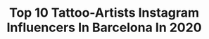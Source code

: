---
title: Top 10 Tattoo-Artists Instagram Influencers In Barcelona In 2020
description: >-
  Find top tattoo-artists Instagram influencers in Barcelona in 2020. Most popular hashtags: #tattoo #barcelonatattoo #barcelona #tattoobarcelona.
platform: Instagram
profiles:
  - username: "javierobregon.art"
    fullname: >-
      Javier Obregon
    location: "Spain"
    followers: 33643
    engagement: 125
    commentsToLikes: 0.042120
    avatar: "https://scontent-ams4-1.cdninstagram.com/v/t51.2885-19/s320x320/13636129_152811455156024_1719904621_a.jpg?_nc_ht=scontent-ams4-1.cdninstagram.com&_nc_ohc=jMFyCEMALhsAX-eihcX&oh=a2ce9682bdbb81107fcd9646c7447883&oe=5EB7AC4A"
    verified: false
    hashtags: "#catalunya, #conceptart, #sagradafamiliabarcelona, #neotribaltattoo"
  - username: "maruhrz"
    fullname: >-
      𝙈𝙖𝙧𝙪 𝙍𝙯 ✨
    location: "Spain"
    followers: 5377
    engagement: 562
    commentsToLikes: 0.037867
    avatar: "https://scontent-ams4-1.cdninstagram.com/v/t51.2885-19/s320x320/67814059_461380417795313_1193940035716513792_n.jpg?_nc_ht=scontent-ams4-1.cdninstagram.com&_nc_ohc=12gA9c5gBFsAX9UXOKj&oh=c4dad78c21adc52139d975f7b066abef&oe=5EB79A87"
    verified: false
    hashtags: "#mexicanfood, #classictattoo, #tattoobarcelona, #marutats"
  - username: "casabotattoo"
    fullname: >-
      Ivan Casabò
    location: "Spain"
    followers: 83682
    engagement: 273
    commentsToLikes: 0.009137
    avatar: "https://scontent-lhr8-1.cdninstagram.com/v/t51.2885-19/s320x320/88986973_494778924529354_8974991595635998720_n.jpg?_nc_ht=scontent-lhr8-1.cdninstagram.com&_nc_ohc=qCFfLD0sFnkAX9RS57w&oh=fbd64a6de44f62fab2ffb43f61e0a19b&oe=5EB87195"
    verified: false
    hashtags: "#blurtattoo, #happy, #fightclub, #fightclubtattoo"
  - username: "kibas_barcelona"
    fullname: >-
      
    location: "Spain"
    followers: 9280
    engagement: 434
    commentsToLikes: 0.012070
    avatar: "https://scontent-ams4-1.cdninstagram.com/v/t51.2885-19/s320x320/65119497_2264842690251818_8374256813457014784_n.jpg?_nc_ht=scontent-ams4-1.cdninstagram.com&_nc_ohc=CuDl3iX8898AX8LlhNX&oh=375500500214057a25135fecbdb245c6&oe=5EB3EF3A"
    verified: false
    hashtags: "#ignorantstyletattoo, #vintage, #blackwork, #stayathome"
  - username: "lea_ht2"
    fullname: >-
      ⚜️LEA⚜️ NEOUVEAU TATTOOS⚜️
    location: "Spain"
    followers: 87534
    engagement: 338
    commentsToLikes: 0.014673
    avatar: "https://scontent-lhr8-1.cdninstagram.com/v/t51.2885-19/s320x320/51749402_286712348677819_6552689727852511232_n.jpg?_nc_ht=scontent-lhr8-1.cdninstagram.com&_nc_ohc=vAeWJJcVF3cAX_YXnax&oh=f6321ca3465e4931b8c3f0ae0956b3fd&oe=5EB9F8B5"
    verified: false
    hashtags: "#tattootime, #inkjectapro, #barcelonatattoo, #tattooprints"
  - username: "toninova_"
    fullname: >-
      Toni Nova
    location: "Spain"
    followers: 77222
    engagement: 115
    commentsToLikes: 0.032692
    avatar: "https://scontent-ams4-1.cdninstagram.com/v/t51.2885-19/s320x320/46181254_1694674027298977_6077204219318763520_n.jpg?_nc_ht=scontent-ams4-1.cdninstagram.com&_nc_ohc=276STekTOKwAX9OG17I&oh=dd8099f3d7f42136b6192103721bc73d&oe=5EB02812"
    verified: false
    hashtags: "#world, #tatuajes, #novatinta, #tutankhamun"
  - username: "adri_maluquer"
    fullname: >-
      ⠀⠀⠀⠀⠀🍂ADRIANA MALUQUER🍂
    location: "Spain"
    followers: 51927
    engagement: 524
    commentsToLikes: 0.011557
    avatar: "https://scontent-lht6-1.cdninstagram.com/v/t51.2885-19/s320x320/71700220_427696011223750_7229114907667464192_n.jpg?_nc_ht=scontent-lht6-1.cdninstagram.com&_nc_ohc=wBMPCc9z9EQAX9Nds6e&oh=5cc41c4bab4dae1a9f37a3d67fd8360e&oe=5E8AF00B"
    verified: false
    hashtags: "#embroideryartist, #barcelonatattoo, #traditionalflash, #tattooartist"
  - username: "hectormateostattoo"
    fullname: >-
      Hector Mateos
    location: "Spain"
    followers: 19810
    engagement: 252
    commentsToLikes: 0.043649
    avatar: "https://scontent-lhr8-1.cdninstagram.com/v/t51.2885-19/s320x320/66514744_447813429394640_1949982957032701952_n.jpg?_nc_ht=scontent-lhr8-1.cdninstagram.com&_nc_ohc=YY2UjKcP-cIAX8sTSeJ&oh=ce65c06e94aa4592d8cfe14ac33dcd06&oe=5EBAACCF"
    verified: false
    hashtags: ""
  - username: "corehlopez"
    fullname: >-
      COREH LÓPEZ
    location: "Spain"
    followers: 109096
    engagement: 194
    commentsToLikes: 0.027190
    avatar: "https://scontent-lhr8-1.cdninstagram.com/v/t51.2885-19/s320x320/47581609_2031709033585294_7731614819895214080_n.jpg?_nc_ht=scontent-lhr8-1.cdninstagram.com&_nc_ohc=KZMVIHFAZEoAX8y52Kh&oh=afa8f2af6c1b4b97b8cf99ce118f9c07&oe=5EE74CFD"
    verified: true
    hashtags: "#blacktears, #aloetattoo, #love, #blackworkers"
  - username: "ink.yeik"
    fullname: >-
      CRISTIAN CARRIÓN
    location: "Spain"
    followers: 34393
    engagement: 754
    commentsToLikes: 0.062023
    avatar: "https://scontent-ams4-1.cdninstagram.com/v/t51.2885-19/s320x320/91155916_1477065995801071_31406922582196224_n.jpg?_nc_ht=scontent-ams4-1.cdninstagram.com&_nc_ohc=KjuwjjABraQAX9Ji4dj&oh=05dd24e707f1a1df1b73a776c5b66cdd&oe=5EBAD3E9"
    verified: false
    hashtags: "#artwork, #fullmetalalchemist, #arte, #artist"
---
